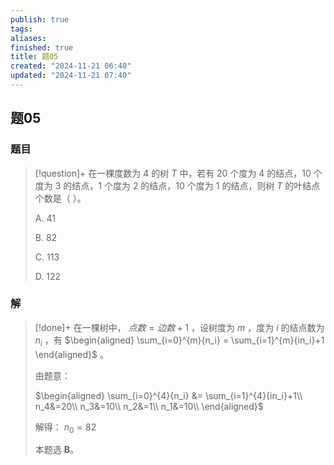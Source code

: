```yaml
---
publish: true
tags: 
aliases: 
finished: true
title: 题05
created: "2024-11-21 06:40"
updated: "2024-11-21 07:40"
---
```

## 题05
### 题目
> [!question]+
> 在一棵度数为 4 的树 $T$ 中，若有 20 个度为 4 的结点，10 个度为 3 的结点，1 个度为 2 的结点，10 个度为 1 的结点，则树 $T$ 的叶结点个数是（ ）。
> 
> A. 41
> 
> B. 82
> 
> C. 113
> 
> D. 122
### 解
> [!done]+
> 在一棵树中， $点数=边数+1$ ，设树度为 $m$ ，度为 $i$ 的结点数为 $n_i$ ，有 $\begin{aligned} \sum_{i=0}^{m}{n_i} = \sum_{i=1}^{m}{in_i}+1 \end{aligned}$ 。
> 
> 由题意：
> 
> $\begin{aligned} \sum_{i=0}^{4}{n_i} &= \sum_{i=1}^{4}{in_i}+1\\ n_4&=20\\ n_3&=10\\ n_2&=1\\ n_1&=10\\ \end{aligned}$
> 
> 解得： $n_0=82$
> 
> 本题选 **B**。